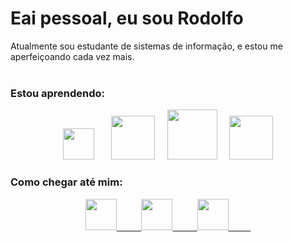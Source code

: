 # Eai pessoal, eu sou Rodolfo 

Atualmente sou estudante de sistemas de informação, e estou me aperfeiçoando cada vez mais.
<br/>
<br/>
### Estou aprendendo:
<p align=center>
    <img src="https://user-images.githubusercontent.com/72309970/116626960-91800300-a922-11eb-9a0c-9048b3465bea.png" width="50px"/>
    &nbsp;&nbsp;&nbsp;&nbsp;&nbsp;
    <img src="https://user-images.githubusercontent.com/72309970/116627106-e459ba80-a922-11eb-933b-aa517b330f43.png" width="70px"/>
    &nbsp;&nbsp;&nbsp;
    <img src="https://user-images.githubusercontent.com/72309970/116627007-b1172b80-a922-11eb-8779-d29c28f27b40.png" width="80px"/>
    &nbsp;&nbsp;&nbsp;
    <img src="https://user-images.githubusercontent.com/72309970/116627167-fb98a800-a922-11eb-8602-da9cae1b2b73.png" width="70px">
</p>

### Como chegar até mim:
<p align=center>
    <a href="https://www.linkedin.com/in/rodolfo-mamud-b84b6820b/">
        <img src="https://user-images.githubusercontent.com/72309970/116627280-326ebe00-a923-11eb-81a0-5cfe69908dc5.png" width="50px"/>
        &nbsp;&nbsp;&nbsp;&nbsp;&nbsp;&nbsp;&nbsp;&nbsp;
    </a>
    <a href="https://www.instagram.com/rodolfo.mamud/">
        <img src="https://user-images.githubusercontent.com/72309970/116627348-55996d80-a923-11eb-915d-76090a52bfef.png" width="50px"/>
        &nbsp;&nbsp;&nbsp;&nbsp;&nbsp;&nbsp;&nbsp;&nbsp;
    </a>
        <a href="mailto:rodolfo.guner@outlook.com">
        <img src="https://user-images.githubusercontent.com/72309970/116627309-474b5180-a923-11eb-8ce0-2c1dc973d75c.png" width="50px"/>
        &nbsp;&nbsp;&nbsp;&nbsp;&nbsp;&nbsp;&nbsp;&nbsp;
    </a>
</p>

